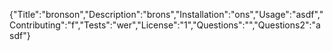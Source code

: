 {"Title":"bronson","Description":"brons","Installation":"ons","Usage":"asdf","Contributing":"f","Tests":"wer","License":"1","Questions":"","Questions2":"asdf"}
